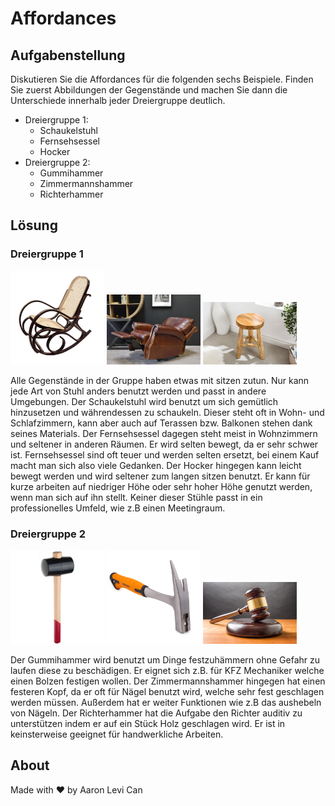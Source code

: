 # Affordances

## Aufgabenstellung

Diskutieren Sie die Affordances für die folgenden sechs Beispiele. Finden Sie zuerst Abbildungen der Gegenstände und machen Sie dann die Unterschiede innerhalb jeder Dreiergruppe deutlich.

- Dreiergruppe 1:
  - Schaukelstuhl
  - Fernsehsessel
  - Hocker
- Dreiergruppe 2:
  - Gummihammer
  - Zimmermannshammer
  - Richterhammer

## Lösung

### Dreiergruppe 1

<img src="schaukelstuhl.jpg" width=150>
<img src="fernsehsessel.webp" width=150>
<img src="hocker.jpg" width=150>

Alle Gegenstände in der Gruppe haben etwas mit sitzen zutun. Nur kann jede Art von Stuhl anders benutzt werden und passt in andere Umgebungen. Der Schaukelstuhl wird benutzt um sich gemütlich hinzusetzen und währendessen zu schaukeln. Dieser steht oft in Wohn- und Schlafzimmern, kann aber auch auf Terassen bzw. Balkonen stehen dank seines Materials. Der Fernsehsessel dagegen steht meist in Wohnzimmern und seltener in anderen Räumen. Er wird selten bewegt, da er sehr schwer ist. Fernsehsessel sind oft teuer und werden selten ersetzt, bei einem Kauf macht man sich also viele Gedanken. Der Hocker hingegen kann leicht bewegt werden und wird seltener zum langen sitzen benutzt. Er kann für kurze arbeiten auf niedriger Höhe oder sehr hoher Höhe genutzt werden, wenn man sich auf ihn stellt. Keiner dieser Stühle passt in ein professionelles Umfeld, wie z.B einen Meetingraum.

### Dreiergruppe 2

<img src="gummihammer.jpg" width=150>
<img src="zimmermannshammer.jpg" width=150>
<img src="richterhammer.jpg" width=150>

Der Gummihammer wird benutzt um Dinge festzuhämmern ohne Gefahr zu laufen diese zu beschädigen. Er eignet sich z.B. für KFZ Mechaniker welche einen Bolzen festigen wollen. Der Zimmermannshammer hingegen hat einen festeren Kopf, da er oft für Nägel benutzt wird, welche sehr fest geschlagen werden müssen. Außerdem hat er weiter Funktionen wie z.B das aushebeln von Nägeln. Der Richterhammer hat die Aufgabe den Richter auditiv zu unterstützen indem er auf ein Stück Holz geschlagen wird. Er ist in keinsterweise geeignet für handwerkliche Arbeiten.

## About

Made with ❤️ by Aaron Levi Can